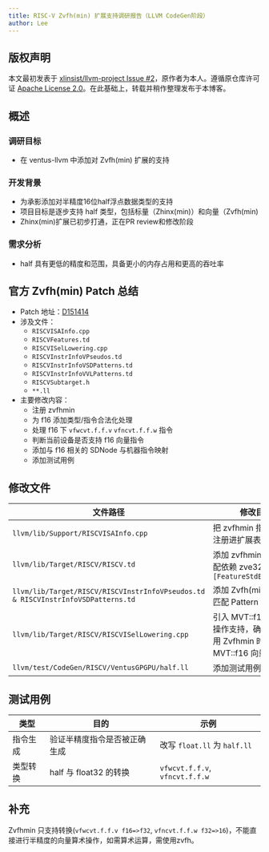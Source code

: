```yaml
---
title: RISC-V Zvfh(min) 扩展支持调研报告（LLVM CodeGen阶段）
author: Lee
---
```


## 版权声明

本文最初发表于 [xlinsist/llvm-project Issue #2](https://github.com/xlinsist/llvm-project/issues/2)，原作者为本人。遵循原仓库许可证 [Apache License 2.0](https://github.com/xlinsist/llvm-project/blob/main/LICENSE.TXT)。在此基础上，转载并稍作整理发布于本博客。

## 概述

### 调研目标

- 在 ventus-llvm 中添加对 Zvfh(min) 扩展的支持

### 开发背景

- 为承影添加对半精度16位half浮点数据类型的支持
- 项目目标是逐步支持 half 类型，包括标量（Zhinx(min)）和向量（Zvfh(min)
- Zhinx(min)扩展已初步打通，正在PR review和修改阶段

### 需求分析

- half 具有更低的精度和范围，具备更小的内存占用和更高的吞吐率

## 官方 Zvfh(min) Patch 总结

- Patch 地址：[D151414](https://reviews.llvm.org/D151414)
- 涉及文件：
  - `RISCVISAInfo.cpp`
  - `RISCVFeatures.td`
  - `RISCVISelLowering.cpp`
  - `RISCVInstrInfoVPseudos.td`
  - `RISCVInstrInfoVSDPatterns.td`
  - `RISCVInstrInfoVVLPatterns.td`
  - `RISCVSubtarget.h`
  - `**.ll`
- 主要修改内容：
  - 注册 zvfhmin
  - 为 f16 添加类型/指令合法化处理
  - 处理 f16 下 `vfwcvt.f.f.v` `vfncvt.f.f.w` 指令
  - 判断当前设备是否支持 f16 向量指令
  - 添加与 f16 相关的 SDNode 与机器指令映射
  - 添加测试用例

## 修改文件

| 文件路径 | 修改目标 |
|----------|----------|
| `llvm/lib/Support/RISCVISAInfo.cpp` | 把 zvfhmin 指令集扩展注册进扩展表
| `llvm/lib/Target/RISCV/RISCV.td` | 添加 zvfhmin 特性并匹配依赖 zve32f `[FeatureStdExtZve32f]`
| `llvm/lib/Target/RISCV/RISCVInstrInfoVPseudos.td & RISCVInstrInfoVSDPatterns.td` | 添加 Zvfh(min) 指令及匹配 Pattern |
| `llvm/lib/Target/RISCV/RISCVISelLowering.cpp` | 引入 MVT::f16 类型及操作支持，确保只有启用 Zvfhmin 时才允许 MVT::f16 向量类型​ |
| `llvm/test/CodeGen/RISCV/VentusGPGPU/half.ll` | 添加测试用例 |

## 测试用例

| 类型         | 目的                           | 示例                            |
|--------------|--------------------------------|----------------------------------|
| 指令生成     | 验证半精度指令是否被正确生成   | 改写 `float.ll` 为 `half.ll`    |
| 类型转换     | half 与 float32 的转换         | `vfwcvt.f.f.v`, `vfncvt.f.f.w`  |

## 补充

Zvfhmin 只支持转换(`vfwcvt.f.f.v f16=>f32`, `vfncvt.f.f.w f32=>16`)，不能直接进行半精度的向量算术操作，如需算术运算，需使用zvfh。
